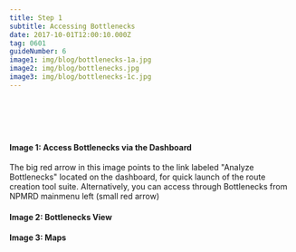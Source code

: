 ```yaml
---
title: Step 1
subtitle: Accessing Bottlenecks
date: 2017-10-01T12:00:10.000Z
tag: 0601
guideNumber: 6
image1: img/blog/bottlenecks-1a.jpg
image2: img/blog/bottlenecks.jpg
image3: img/blog/bottlenecks-1c.jpg
---
```


# &nbsp; 
#### Image 1: Access Bottlenecks via the Dashboard
The big red arrow in this image points to the link labeled "Analyze Bottlenecks" located on the dashboard, for quick launch of the route creation tool suite. Alternatively, you can access through Bottlenecks from NPMRD mainmenu left (small red arrow)

#### Image 2: Bottlenecks View


#### Image 3: Maps
